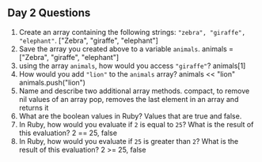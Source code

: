 ## Day 2 Questions

1. Create an array containing the following strings: `"zebra", "giraffe", "elephant"`.
 ["Zebra", "giraffe", "elephant"]
1. Save the array you created above to a variable `animals`.
animals = ["Zebra", "giraffe", "elephant"]
1. using the array `animals`, how would you access `"giraffe"`?
 animals[1]
1. How would you add `"lion"` to the `animals` array?
 animals << "lion"
 animals.push("lion")
1. Name and describe two additional array methods.
  compact, to remove nil values of an array
  pop, removes the last element in an array and returns it
1. What are the boolean values in Ruby?
 Values that are true and false.
1. In Ruby, how would you evaluate if `2` is equal to `25`? What is the result of this evaluation?
  2 == 25, false
1. In Ruby, how would you evaluate if `25` is greater than `2`? What is the result of this evaluation?
  2 >= 25, false
